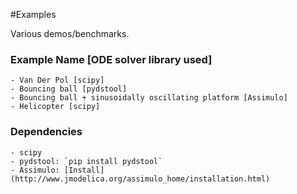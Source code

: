 #Examples

Various demos/benchmarks.

### Example Name [ODE solver library used]
    - Van Der Pol [scipy]
    - Bouncing ball [pydstool]
    - Bouncing ball + sinusoidally oscillating platform [Assimulo]
    - Helicopter [scipy]

### Dependencies
    - scipy
    - pydstool: `pip install pydstool`
    - Assimulo: [Install](http://www.jmodelica.org/assimulo_home/installation.html)
